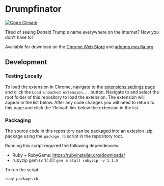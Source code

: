 # Drumpfinator

[![Code Climate](https://codeclimate.com/github/mark-monteiro/drumpfinator/badges/gpa.svg)](https://codeclimate.com/github/mark-monteiro/drumpfinator)

Tired of seeing Donald Trump's name everywhere on the internet?
Now you don't have to!

Available for download on the [Chrome Web Store](https://chrome.google.com/webstore/detail/drumpfinator/bjimekmhhbmpblaifnbeingfpbipbppg) and [addons.mozilla.org](https://addons.mozilla.org/en-US/firefox/addon/drumpfinator-plus/).

## Development

### Testing Locally

To load the extension in Chrome, navigate to the [extensions settings page](chrome://extensions/) and click the `Load unpacked extension...` button. Navigate to and select the root folder of this repository to load the extension. The extension will appear in the list below. After any code changes you will need to return to this page and click the 'Reload' link below the extension in the list.

### Packaging

The source code in this repository can be packaged into an extesion .zip package using the `package.rb` script in the repository root.

Running this script required the following dependencies:

* Ruby + RubyGems: https://rubyinstaller.org/downloads/
* rubyzip gem (v 1.1.0): `gem install rubyzip -v 1.1.0`

To run the script:

```bash
ruby package.rb
```
